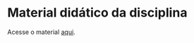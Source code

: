 # Material didático da disciplina

Acesse o material [aqui](http://www.moacyrfc.com.br/20251_ads_auditoria_de_sistemas).
